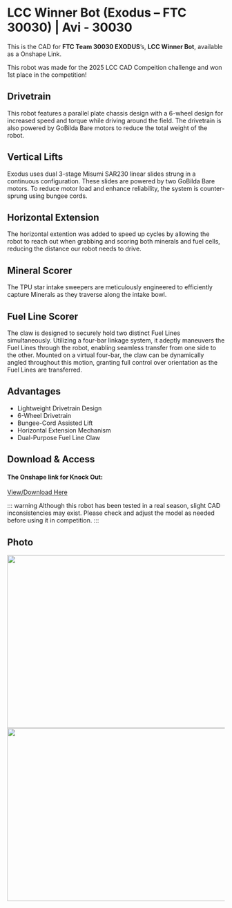 # LCC Winner Bot (Exodus – FTC 30030) | Avi - 30030

This is the CAD for **FTC Team 30030 EXODUS**’s, **LCC Winner Bot**, available as a Onshape Link.

This robot was made for the 2025 LCC CAD Compeition challenge and won 1st place in the competition!

## Drivetrain

This robot features a parallel plate chassis design with a 6-wheel design for increased speed and torque while driving around the field. The drivetrain is also powered by GoBilda Bare motors to reduce the total weight of the robot.

## Vertical Lifts

Exodus uses dual 3-stage Misumi SAR230 linear slides strung in a continuous configuration. These slides are powered by two GoBilda Bare motors. To reduce motor load and enhance reliability, the system is counter-sprung using bungee cords.

## Horizontal Extension

The horizontal extention was added to speed up cycles by allowing the robot to reach out when grabbing and scoring both minerals and fuel cells, reducing the distance our robot needs to drive.

## Mineral Scorer

The TPU star intake sweepers are meticulously engineered to efficiently capture Minerals as they traverse along the intake bowl.

## Fuel Line Scorer

The claw is designed to securely hold two distinct Fuel Lines simultaneously. Utilizing a four-bar linkage system, it adeptly maneuvers the Fuel Lines through the robot, enabling seamless transfer from one side to the other. Mounted on a virtual four-bar, the claw can be dynamically angled throughout this motion, granting full control over orientation as the Fuel Lines are transferred.

## Advantages

- Lightweight Drivetrain Design
- 6-Wheel Drivetrain
- Bungee-Cord Assisted Lift
- Horizontal Extension Mechanism
- Dual-Purpose Fuel Line Claw

## Download & Access

#### The Onshape link for Knock Out:

[View/Download Here](https://cad.onshape.com/documents/49cd4bc4d188cf9592aaf817/w/f5d5bfaeb0fe6538bb09b024/e/0e47d121a4ce7c079c69fb56)

::: warning
Although this robot has been tested in a real season, slight CAD inconsistencies may exist. Please check and adjust the model as needed before using it in competition.
:::

## Photo

<style>img{border: 4px #1b1b1f;}</style>
<img height="400" src="/images/exodus.png" width="600"/>

<style>img{border: 4px #1b1b1f;}</style>
<img height="400" src="/images/exodusext.png" width="600"/>